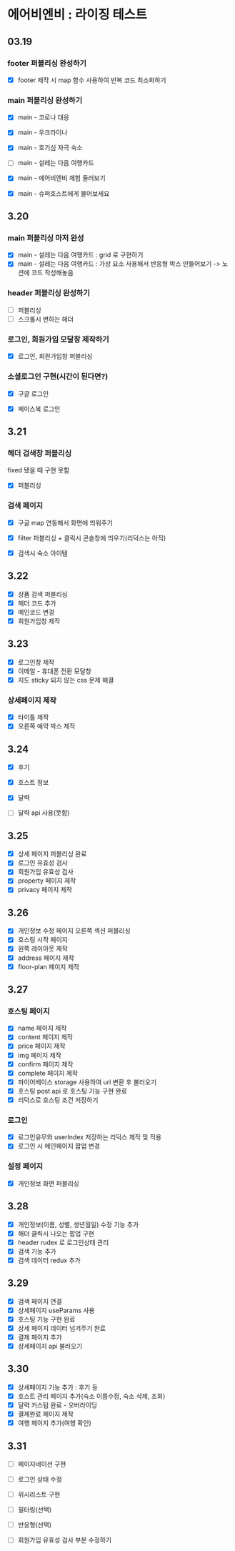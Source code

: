 # 에어비엔비 : 라이징 테스트

## 03.19
### footer 퍼블리싱 완성하기
- [x] footer 제작 시 map 함수 사용하여 반복 코드 최소화하기

### main 퍼블리싱 완성하기
- [x] main - 코로나 대응
- [x] main - 우크라이나
- [x] main - 호기심 자극 숙소
- [ ] main - 설레는 다음 여행카드 
- [x] main - 에어비엔비 체험 둘러보기
- [x] main - 슈퍼호스트에게 물어보세요


## 3.20
### main 퍼블리싱 마저 완성
- [x] main - 설레는 다음 여행카드 : grid 로 구현하기
- [x] main - 설레는 다음 여행카드 : 가상 요소 사용해서 반응형 박스 만들어보기 -> 노션에 코드 작성해놓음

### header 퍼블리싱 완성하기
- [ ] 퍼블리싱
- [ ] 스크롤시 변하는 헤더

### 로그인, 회원가입 모달창 제작하기
- [x] 로그인, 회원가입창 퍼블리싱

### 소셜로그인 구현(시간이 된다면?)
- [x] 구글 로그인
- [x] 페이스북 로그인


## 3.21
### 헤더 검색창 퍼블리싱 
fixed 됐을 때 구현 못함
- [x] 퍼블리싱

### 검색 페이지
- [x] 구글 map 연동해서 화면에 띄워주기
- [x] filter 퍼블리싱 + 클릭시 콘솔창에 띄우기(리덕스는 아직)
- [x] 검색시 숙소 아이템  


## 3.22
- [x] 상품 검색 퍼블리싱
- [x] 헤더 코드 추가
- [x] 메인코드 변경
- [x] 회원가입창 제작

## 3.23
- [x] 로그인창 제작
- [x] 이메일 - 휴대폰 전환 모달창 
- [x] 지도 sticky 되지 않는 css 문제 해결
### 상세페이지 제작
- [x] 타이틀 제작
- [x] 오른쪽 예약 박스 제작
## 3.24
- [x] 후기
- [x] 호스트 정보
- [x] 달력
- [ ] 달력 api 사용(못함)


## 3.25
- [x] 상세 페이지 퍼블리싱 완료
- [x] 로그인 유효성 검사
- [x] 회원가입 유효성 검사
- [x] property 페이지 제작
- [x] privacy 페이지 제작

## 3.26
- [x] 개인정보 수정 페이지 오른쪽 섹션 퍼블리싱
- [x] 호스팅 시작 페이지
- [x] 왼쪽 레이아웃 제작
- [x] address 페이지 제작
- [x] floor-plan 페이지 제작

## 3.27
### 호스팅 페이지
- [x] name 페이지 제작
- [x] content 페이지 제작
- [x] price 페이지 제작
- [x] img 페이지 제작
- [x] confirm 페이지 제작
- [x] complete 페이지 제작
- [x] 파이어베이스 storage 사용하여 url 변환 후 불러오기
- [x] 호스팅 post api 로 호스팅 기능 구현 완료 
- [x] 리덕스로 호스팅 조건 저장하기

### 로그인
- [x] 로그인유무와 userIndex 저장하는 리덕스 제작 및 적용
- [x] 로그인 시 메인페이지 팝업 변경

### 설정 페이지
- [x] 개인정보 화면 퍼블리싱


## 3.28
- [x] 개인정보(이름, 성별, 생년월일) 수정 기능 추가
- [x] 해더 클릭시 나오는 팝업 구현
- [x] header rudex 로 로그인상태 관리
- [x] 검색 기능 추가
- [x] 검색 데이터 redux 추가

## 3.29
- [x] 검색 페이지 연결
- [x] 상세페이지 useParams 사용
- [x] 호스팅 기능 구현 완료
- [x] 상세 페이지 데이터 넘겨주기 완료
- [x] 결제 페이지 추가
- [x] 상세페이지 api 불러오기

## 3.30
- [x] 상세페이지 기능 추가 : 후기 등
- [x] 호스트 관리 페이지 추가(숙소 이름수정, 숙소 삭제, 조회)
- [x] 달력 커스텀 완료 - 오버라이딩
- [x] 결제완료 페이지 제작
- [x] 여행 페이지 추가(여행 확인)

## 3.31
- [ ] 페이지네이션 구현
- [ ] 로그인 상태 수정
- [ ] 위시리스트 구현
- [ ] 필터링(선택)
- [ ] 반응형(선택)
- [ ] 회원가입 유효성 검사 부분 수정하기




